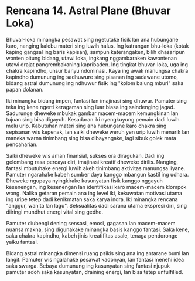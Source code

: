 # Rencana 14. Astral Plane (Bhuvar Loka)

Bhuvar-loka minangka pesawat sing ngetutake fisik lan ana hubungane karo, nanging kalebu materi sing luwih halus. Ing katrangan bhu-loka (kotak kaping gangsal ing baris kapisan), sampun katerangaken, bilih dhasaripun wonten pitung bidang, utawi loka, ingkang nggambaraken kawontenan utawi drajat pangrembakaning kapribaden. Ing tingkat bhuvar-loka, uga ing chakra kapindho, unsur banyu ndominasi. Kaya ing awak manungsa chakra kapindho dumunung ing sadhuwure sing pisanan ing sadawane utomo, bidang astral dumunung ing ndhuwur fisik ing "kolom balung mburi" saka papan dolanan.

Iki minangka bidang impen, fantasi lan imajinasi sing dhuwur. Pamuter sing teka ing kene ngerti keragaman sing luar biasa ing saindenging jagad. Sadurunge dheweke mbukak gambar macem-macem kemungkinan lan tujuan sing bisa digayuh. Kesadaran iki nyengkuyung pemain dadi luwih melu urip. Kabutuhan materi sing ana hubungane karo chakra sing sepisanan wis kepenak, lan saiki dheweke weruh yen urip luwih menarik lan maneka warna tinimbang sing bisa dibayangake, lagi sibuk golek mata pencaharian.

Saiki dheweke wis aman finansial, sukses ora diragukan. Dadi ing gelombang rasa percaya diri, imajinasi kreatif dheweke dirilis. Nanging, fantasi mbutuhake energi luwih akeh tinimbang aktivitas manungsa liyane. Pamuter ngarahake kabeh sumber daya kanggo mbangun kastil ing udhara. Dheweke ngupaya nyingkirake kasunyatan fisik kanggo nggayuh kesenengan, ing kesenengan lan identifikasi karo macem-macem klompok wong. Nalika getaran pemain ana ing level iki, kekuwatan motivasi utama ing uripe tetep dadi kenikmatan saka karya indra. Iki minangka rencana "anggur, wanita lan lagu". Seksualitas dadi sarana utama ekspresi diri, sing diiringi mundhut energi vital sing gedhe.

Pamuter diubengi dening sensasi, emosi, gagasan lan macem-macem nuansa makna, sing digunakake minangka basis kanggo fantasi. Saka kene, saka chakra kapindho, kabeh jinis kreatifitas asale, tenaga pendoronge yaiku fantasi.

Bidang astral minangka dimensi ruang psikis sing ana ing antarane bumi lan langit. Pamuter wis ngalahake pesawat kadonyan, lan fantasi menehi idea saka swarga. Bebaya dumunung ing kasunyatan sing fantasi njupuk pamuter adoh saka kasunyatan, draining energi, lan bisa tetep unfulfilled.

